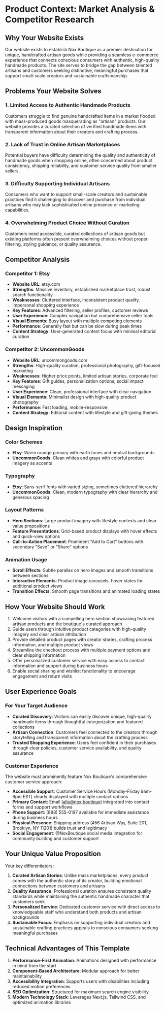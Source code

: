 # Product Context: Market Analysis & Competitor Research

## Why Your Website Exists
Our website exists to establish Nox Boutique as a premier destination for unique, handcrafted artisan goods while providing a seamless e-commerce experience that connects conscious consumers with authentic, high-quality handmade products. The site serves to bridge the gap between talented artisans and customers seeking distinctive, meaningful purchases that support small-scale creators and sustainable craftsmanship.

## Problems Your Website Solves

### 1. Limited Access to Authentic Handmade Products
Customers struggle to find genuine handcrafted items in a market flooded with mass-produced goods masquerading as "artisan" products. Our website provides a curated selection of verified handmade items with transparent information about their creators and crafting process.

### 2. Lack of Trust in Online Artisan Marketplaces
Potential buyers have difficulty determining the quality and authenticity of handmade goods when shopping online, often concerned about product consistency, shipping reliability, and customer service quality from smaller sellers.

### 3. Difficulty Supporting Individual Artisans
Consumers who want to support small-scale creators and sustainable practices find it challenging to discover and purchase from individual artisans who may lack sophisticated online presence or marketing capabilities.

### 4. Overwhelming Product Choice Without Curation
Customers need accessible, curated collections of artisan goods but existing platforms often present overwhelming choices without proper filtering, styling guidance, or quality assurance.

## Competitor Analysis

### Competitor 1: Etsy
- **Website URL**: etsy.com
- **Strengths**: Massive inventory, established marketplace trust, robust search functionality
- **Weaknesses**: Cluttered interface, inconsistent product quality, impersonal shopping experience
- **Key Features**: Advanced filtering, seller profiles, customer reviews
- **User Experience**: Complex navigation but comprehensive seller tools
- **Visual Elements**: Busy layout with multiple competing elements
- **Performance**: Generally fast but can be slow during peak times
- **Content Strategy**: User-generated content focus with minimal editorial curation

### Competitor 2: UncommonGoods
- **Website URL**: uncommongoods.com
- **Strengths**: High-quality curation, professional photography, gift-focused marketing
- **Weaknesses**: Higher price points, limited artisan stories, corporate feel
- **Key Features**: Gift guides, personalization options, social impact messaging
- **User Experience**: Clean, professional interface with clear navigation
- **Visual Elements**: Minimalist design with high-quality product photography
- **Performance**: Fast loading, mobile-responsive
- **Content Strategy**: Editorial content with lifestyle and gift-giving themes

## Design Inspiration

### Color Schemes
- **Etsy**: Warm orange primary with earth tones and neutral backgrounds
- **UncommonGoods**: Clean whites and grays with colorful product imagery as accents

### Typography
- **Etsy**: Sans-serif fonts with varied sizing, sometimes cluttered hierarchy
- **UncommonGoods**: Clean, modern typography with clear hierarchy and generous spacing

### Layout Patterns
- **Hero Sections**: Large product imagery with lifestyle contexts and clear value propositions
- **Feature Presentations**: Grid-based product displays with hover effects and quick-view options
- **Call-to-Action Placement**: Prominent "Add to Cart" buttons with secondary "Save" or "Share" options

### Animation Usage
- **Scroll Effects**: Subtle parallax on hero images and smooth transitions between sections
- **Interactive Elements**: Product image carousels, hover states for additional product views
- **Transition Effects**: Smooth page transitions and animated loading states

## How Your Website Should Work

1. Welcome visitors with a compelling hero section showcasing featured artisan products and the boutique's curated approach
2. Guide users through intuitive product categories with high-quality imagery and clear artisan attribution
3. Provide detailed product pages with creator stories, crafting process information, and multiple product views
4. Streamline the checkout process with multiple payment options and clear shipping information
5. Offer personalized customer service with easy access to contact information and support during business hours
6. Enable social sharing and wishlist functionality to encourage engagement and return visits

## User Experience Goals

### For Your Target Audience
- **Curated Discovery**: Visitors can easily discover unique, high-quality handmade items through thoughtful categorization and featured collections
- **Artisan Connection**: Customers feel connected to the creators through storytelling and transparent information about the crafting process
- **Trusted Shopping Experience**: Users feel confident in their purchases through clear policies, customer service availability, and quality assurance

### Customer Experience
The website must prominently feature Nox Boutique's comprehensive customer service approach:
- **Accessible Support**: Customer Service Hours (Monday-Friday 9am-6pm EST) clearly displayed with multiple contact options
- **Primary Contact**: Email (alla@nox.boutique) integrated into contact forms and support workflows
- **Phone Support**: (888) 555-0197 available for immediate assistance during business hours
- **Physical Presence**: Shipping address (456 Artisan Way, Suite 201, Brooklyn, NY 11201) builds trust and legitimacy
- **Social Engagement**: @NoxBoutique social media integration for community building and customer support

## Your Unique Value Proposition

Your key differentiators:

1. **Curated Artisan Stories**: Unlike mass marketplaces, every product comes with the authentic story of its creator, building emotional connections between customers and artisans
2. **Quality Assurance**: Professional curation ensures consistent quality standards while maintaining the authentic handmade character that customers seek
3. **Personalized Service**: Dedicated customer service with direct access to knowledgeable staff who understand both products and artisan backgrounds
4. **Sustainable Focus**: Emphasis on supporting individual creators and sustainable crafting practices appeals to conscious consumers seeking meaningful purchases

## Technical Advantages of This Template

1. **Performance-First Animation**: Animations designed with performance in mind from the start
2. **Component-Based Architecture**: Modular approach for better maintainability
3. **Accessibility Integration**: Supports users with disabilities including reduced motion preferences
4. **SEO Optimization**: Structured for maximum search engine visibility
5. **Modern Technology Stack**: Leverages Next.js, Tailwind CSS, and optimized animation libraries
